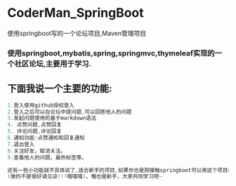 # CoderMan_SpringBoot
使用springboot写的一个论坛项目,Maven管理项目
### 使用springboot,mybatis,spring,springmvc,thymeleaf实现的一个社区论坛,主要用于学习.

## 下面我说一个主要的功能:
```java
1.登入使用github授权登入
2.登入之后可以在论坛中提问题,可以回答他人的问题
3.发起问题使用的基于markdown语法
4. 点赞问题,点赞回复
5. 评论问题,评论回复
6.通知功能:点赞通知和回复通知
7.退出登入
8.关注好友，取消关注。
9.查看他人的问题，最热标签等。

还有一些小功能就不具体说了,适合新手的项目,如果你也是刚接触springboot可以用这个项目练练手
(做的不是很好请见谅!!!嘻嘻嘻)，俺也是新手，大家共同学习吧~
```

